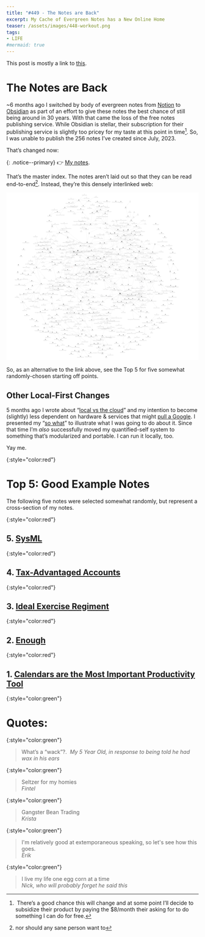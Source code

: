```yaml
---
title: "#449 - The Notes are Back"
excerpt: My Cache of Evergreen Notes has a New Online Home
teaser: /assets/images/448-workout.png
tags: 
- LIFE
#mermaid: true
---
```


This post is mostly a link to [this](https://notes-aarongilly.vercel.app).

# The Notes are Back

~6 months ago I switched by body of evergreen notes from [Notion](http://notion.so) to [Obsidian](http://obsidian.md) as part of an effort to give these notes the best chance of still being around in 30 years. With that came the loss of the free notes publishing service. While Obsidian is stellar, their subscription for their publishing service is slightly too pricey for my taste at this point in time[^1]. So, I was unable to publish the 256 notes I’ve created since July, 2023.

That’s changed now: 

{: .notice--primary}
👉 [My notes](https://notes-aarongilly.vercel.app).

That’s the master index. The notes aren’t laid out so that they can be read end-to-end[^2]. Instead, they’re this densely interlinked web:

![A messy web](/assets/images/447-notes.png)

So, as an alternative to the link above, see the Top 5 for five somewhat randomly-chosen starting off points.

## Other Local-First Changes

5 months ago I wrote about “[local vs the cloud](https://aarongilly.com/439/#notion--obsidian)” and my intention to become (slightly) less dependent on hardware & services that might [pull a Google](https://killedbygoogle.com). I presented my “[so what](https://aarongilly.com/439/#so-what)” to illustrate what I was going to do about it. Since that time I’m *also* successfully moved my quantified-self system to something that’s modularized and portable. I can run it locally, too.

Yay me.

{:style="color:red"}

# Top 5: Good Example Notes

The following five notes were selected somewhat randomly, but represent a cross-section of my notes.

{:style="color:red"}

## 5. [SysML](https://notes-aarongilly.vercel.app/SysML)

{:style="color:red"}

## 4. [Tax-Advantaged Accounts](https://notes-aarongilly.vercel.app/Tax-Advantaged-Accounts)

{:style="color:red"}

## 3. [Ideal Exercise Regiment](https://notes-aarongilly.vercel.app/Ideal-Exercise-Regiment)

{:style="color:red"}

## 2. [Enough](https://notes-aarongilly.vercel.app/Enough)

{:style="color:red"}

## 1. [Calendars are the Most Important Productivity Tool](https://notes-aarongilly.vercel.app/Calendars-are-the-Most-Important-Productivity-Tool)

{:style="color:green"}

# **Quotes:**

{:style="color:green"}

> What’s a “wack”?.  
> <cite>My 5 Year Old, in response to being told he had wax in his ears</cite>

{:style="color:green"}

> Seltzer for my homies  
> <cite>Fintel</cite>

{:style="color:green"}

> Gangster Bean Trading  
> <cite>Krista</cite>

{:style="color:green"}

> I'm relatively good at extemporaneous speaking, so let's see how this goes.  
> <cite>Erik</cite>

{:style="color:green"}

> I live my life one egg corn at a time  
> <cite>Nick, who will probably forget he said this</cite>

[^1]: There’s a good chance this will change and at some point I’ll decide to subsidize their product by paying the $8/month their asking for to do something I can do for free.

[^2]: nor should any sane person want to